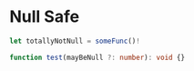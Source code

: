 # Null Safe

```typescript
let totallyNotNull = someFunc()!

function test(mayBeNull ?: number): void {}
```
